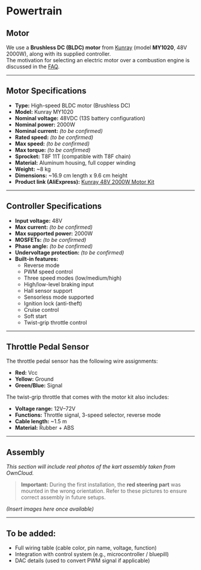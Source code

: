 # Powertrain

## Motor

We use a **Brushless DC (BLDC) motor** from [Kunray](https://kunraymotors.com/shop/) (model **MY1020**, 48V 2000W), along with its supplied controller.  
The motivation for selecting an electric motor over a combustion engine is discussed in the [FAQ](../../faq.md#motor-choice).

---

## Motor Specifications

- **Type:** High-speed BLDC motor (Brushless DC)
- **Model:** Kunray MY1020
- **Nominal voltage:** 48VDC (13S battery configuration)
- **Nominal power:** 2000W
- **Nominal current:** *(to be confirmed)*
- **Rated speed:** *(to be confirmed)*
- **Max speed:** *(to be confirmed)*
- **Max torque:** *(to be confirmed)*
- **Sprocket:** T8F 11T (compatible with T8F chain)
- **Material:** Aluminum housing, full copper winding
- **Weight:** ~8 kg
- **Dimensions:** ~16.9 cm length x 9.6 cm height
- **Product link (AliExpress):** [Kunray 48V 2000W Motor Kit](https://a.aliexpress.com/_EGHEGIw)

---

## Controller Specifications

- **Input voltage:** 48V
- **Max current:** *(to be confirmed)*
- **Max supported power:** 2000W
- **MOSFETs:** *(to be confirmed)*
- **Phase angle:** *(to be confirmed)*
- **Undervoltage protection:** *(to be confirmed)*
- **Built-in features:**
  - Reverse mode
  - PWM speed control
  - Three speed modes (low/medium/high)
  - High/low-level braking input
  - Hall sensor support
  - Sensorless mode supported
  - Ignition lock (anti-theft)
  - Cruise control
  - Soft start
  - Twist-grip throttle control

---

## Throttle Pedal Sensor

The throttle pedal sensor has the following wire assignments:

- **Red:** Vcc  
- **Yellow:** Ground  
- **Green/Blue:** Signal  

The twist-grip throttle that comes with the motor kit also includes:

- **Voltage range:** 12V–72V  
- **Functions:** Throttle signal, 3-speed selector, reverse mode  
- **Cable length:** ~1.5 m  
- **Material:** Rubber + ABS  

---

## Assembly

*This section will include real photos of the kart assembly taken from OwnCloud.*

>  **Important:** During the first installation, the **red steering part** was mounted in the wrong orientation. Refer to these pictures to ensure correct assembly in future setups.

*(Insert images here once available)*

---

## To be added:

- Full wiring table (cable color, pin name, voltage, function)
- Integration with control system (e.g., microcontroller / bluepill)
- DAC details (used to convert PWM signal if applicable)

